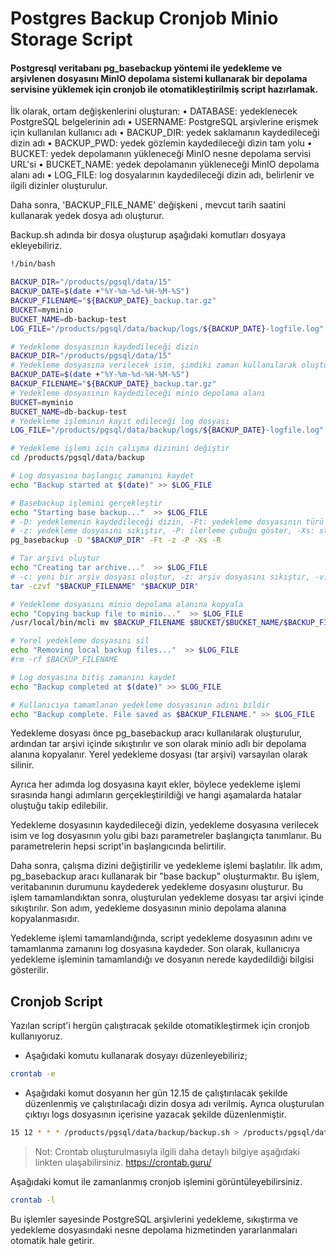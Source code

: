 # Postgres Backup Cronjob Minio Storage Script
#### Postgresql veritabanı pg_basebackup yöntemi ile yedekleme ve arşivlenen dosyasını MinIO depolama sistemi kullanarak bir depolama servisine yüklemek için cronjob ile otomatikleştirilmiş script hazırlamak.

İlk olarak, ortam değişkenlerini oluşturan:
• DATABASE: yedeklenecek PostgreSQL belgelerinin adı
• USERNAME: PostgreSQL arşivlerine erişmek için kullanılan kullanıcı adı
• BACKUP_DIR: yedek saklamanın kaydedileceği dizin adı
• BACKUP_PWD: yedek gözlemin kaydedileceği dizin tam yolu
• BUCKET: yedek depolamanın yükleneceği MinIO nesne depolama servisi URL'si
• BUCKET_NAME: yedek depolamanın yükleneceği MinIO depolama alanı adı
• LOG_FILE: log dosyalarının kaydedileceği dizin adı,
belirlenir ve ilgili dizinler oluşturulur.

Daha sonra, 'BACKUP_FILE_NAME' değişkeni , mevcut tarih saatini kullanarak yedek dosya adı oluşturur. 

Backup.sh adında bir dosya oluşturup aşağıdaki komutları dosyaya ekleyebiliriz.

```sh
!/bin/bash

BACKUP_DIR="/products/pgsql/data/15"
BACKUP_DATE=$(date +"%Y-%m-%d-%H-%M-%S")
BACKUP_FILENAME="${BACKUP_DATE}_backup.tar.gz"
BUCKET=myminio
BUCKET_NAME=db-backup-test
LOG_FILE="/products/pgsql/data/backup/logs/${BACKUP_DATE}-logfile.log"

# Yedekleme dosyasının kaydedileceği dizin
BACKUP_DIR="/products/pgsql/data/15"
# Yedekleme dosyasına verilecek isim, şimdiki zaman kullanılarak oluşturuluyor
BACKUP_DATE=$(date +"%Y-%m-%d-%H-%M-%S")
BACKUP_FILENAME="${BACKUP_DATE}_backup.tar.gz"
# Yedekleme dosyasının kaydedileceği minio depolama alanı
BUCKET=myminio
BUCKET_NAME=db-backup-test
# Yedekleme işleminin kayıt edileceği log dosyası
LOG_FILE="/products/pgsql/data/backup/logs/${BACKUP_DATE}-logfile.log"

# Yedekleme işlemi için çalışma dizinini değiştir
cd /products/pgsql/data/backup

# Log dosyasına başlangıç zamanını kaydet
echo "Backup started at $(date)" >> $LOG_FILE

# Basebackup işlemini gerçekleştir
echo "Starting base backup..."  >> $LOG_FILE
# -D: yedeklemenin kaydedileceği dizin, -Ft: yedekleme dosyasının türü (tar formatı), 
# -z: yedekleme dosyasını sıkıştır, -P: ilerleme çubuğu göster, -Xs: standby sunucu için gerekli işaretlerin eklenmesi, -R: standby sunucu için recovery.conf dosyasını oluştur
pg_basebackup -D "$BACKUP_DIR" -Ft -z -P -Xs -R

# Tar arşivi oluştur
echo "Creating tar archive..."  >> $LOG_FILE
# -c: yeni bir arşiv dosyası oluştur, -z: arşiv dosyasını sıkıştır, -v: işlemi ekranda göster, -f: arşiv dosyasının adı
tar -czvf "$BACKUP_FILENAME" "$BACKUP_DIR"

# Yedekleme dosyasını minio depolama alanına kopyala
echo "Copying backup file to minio..."  >> $LOG_FILE
/usr/local/bin/mcli mv $BACKUP_FILENAME $BUCKET/$BUCKET_NAME/$BACKUP_FILENAME

# Yerel yedekleme dosyasını sil
echo "Removing local backup files..."  >> $LOG_FILE
#rm -rf $BACKUP_FILENAME

# Log dosyasına bitiş zamanını kaydet
echo "Backup completed at $(date)" >> $LOG_FILE

# Kullanıcıya tamamlanan yedekleme dosyasının adını bildir
echo "Backup complete. File saved as $BACKUP_FILENAME." >> $LOG_FILE
```

Yedekleme dosyası önce pg_basebackup aracı kullanılarak oluşturulur, ardından tar arşivi içinde sıkıştırılır ve son olarak minio adlı bir depolama alanına kopyalanır. Yerel yedekleme dosyası (tar arşivi) varsayılan olarak silinir.

Ayrıca her adımda log dosyasına kayıt ekler, böylece yedekleme işlemi sırasında hangi adımların gerçekleştirildiği ve hangi aşamalarda hatalar oluştuğu takip edilebilir.

Yedekleme dosyasının kaydedileceği dizin, yedekleme dosyasına verilecek isim ve log dosyasının yolu gibi bazı parametreler başlangıçta tanımlanır. Bu parametrelerin hepsi script'in başlangıcında belirtilir.

Daha sonra, çalışma dizini değiştirilir ve yedekleme işlemi başlatılır. İlk adım, pg_basebackup aracı kullanarak bir "base backup" oluşturmaktır. Bu işlem, veritabanının durumunu kaydederek yedekleme dosyasını oluşturur. Bu işlem tamamlandıktan sonra, oluşturulan yedekleme dosyası tar arşivi içinde sıkıştırılır. Son adım, yedekleme dosyasının minio depolama alanına kopyalanmasıdır.

Yedekleme işlemi tamamlandığında, script yedekleme dosyasının adını ve tamamlanma zamanını log dosyasına kaydeder. Son olarak, kullanıcıya yedekleme işleminin tamamlandığı ve dosyanın nerede kaydedildiği bilgisi gösterilir.

## Cronjob Script

Yazılan script'i hergün çalıştıracak şekilde otomatikleştirmek için cronjob kullanıyoruz. 
- Aşağıdaki komutu kullanarak dosyayı düzenleyebiliriz;
```sh
crontab -e
```

- Aşağıdaki komut dosyanın her gün 12.15 de çalıştırılacak şekilde düzenlenmiş ve çalıştırılacağı dizin dosya adı verilmiş. Ayrıca oluşturulan çıktıyı logs dosyasının içerisine yazacak şekilde düzenlenmiştir.

```sh
15 12 * * * /products/pgsql/data/backup/backup.sh > /products/pgsql/data/backup/logs/cronjob-logfile.log 2>&1
```

> Not: Crontab oluşturulmasıyla ilgili daha detaylı bilgiye aşağıdaki linkten ulaşabilirsiniz.
> https://crontab.guru/

Aşağıdaki komut ile zamanlanmış cronjob işlemini görüntüleyebilirsiniz.
```sh
crontab -l
```

Bu işlemler sayesinde PostgreSQL arşivlerini yedekleme, sıkıştırma ve yedekleme dosyasındaki nesne depolama hizmetinden yararlanmaları otomatik hale getirir.

